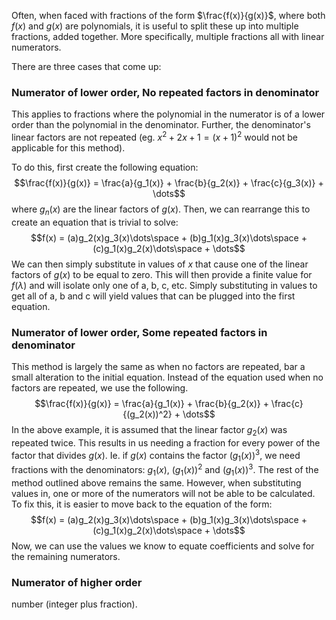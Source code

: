Often, when faced with fractions of the form  $\frac{f(x)}{g(x)}$, where both $f(x)$ and $g(x)$ are polynomials, it is useful to split these up into multiple fractions, added together. More specifically, multiple fractions all with linear numerators.

There are three cases that come up:
### Numerator of lower order, No repeated factors in denominator
This applies to fractions where the polynomial in the numerator is of a lower order than the polynomial in the denominator. Further, the denominator's linear factors are not repeated (eg. $x^2 + 2x + 1 = (x+1)^2$ would not be applicable for this method).

To do this, first create the following equation:
$$\frac{f(x)}{g(x)} = \frac{a}{g_1(x)} + \frac{b}{g_2(x)} + \frac{c}{g_3(x)} + \dots$$
where $g_n(x)$ are the linear factors of $g(x)$.
Then, we can rearrange this to create an equation that is trivial to solve:
$$f(x) = (a)g_2(x)g_3(x)\dots\space + (b)g_1(x)g_3(x)\dots\space + (c)g_1(x)g_2(x)\dots\space + \dots$$
We can then simply substitute in values of $x$ that cause one of the linear factors of $g(x)$ to be equal to zero. This will then provide a finite value for $f(\lambda)$ and will isolate only one of a, b, c, etc.
Simply substituting in values to get all of a, b and c will yield values that can be plugged into the first equation.
### Numerator of lower order, Some repeated factors in denominator
This method is largely the same as when no factors are repeated, bar a small alteration to the initial equation. Instead of the equation used when no factors are repeated, we use the following.
$$\frac{f(x)}{g(x)} = \frac{a}{g_1(x)} + \frac{b}{g_2(x)} + \frac{c}{(g_2(x))^2} + \dots$$
In the above example, it is assumed that the linear factor $g_2(x)$ was repeated twice. This results in us needing a fraction for every power of the factor that divides $g(x)$. Ie. if $g(x)$ contains the factor $(g_1(x))^3$, we need fractions with the denominators: $g_1(x)$, $(g_1(x))^2$ and $(g_1(x))^3$.
The rest of the method outlined above remains the same. However, when substituting values in, one or more of the numerators will not be able to be calculated. To fix this, it is easier to move back to the equation of the form:
$$f(x) = (a)g_2(x)g_3(x)\dots\space + (b)g_1(x)g_3(x)\dots\space + (c)g_1(x)g_2(x)\dots\space + \dots$$
Now, we can use the values we know to equate coefficients and solve for the remaining numerators.
### Numerator of higher order
 number (integer plus fraction).
